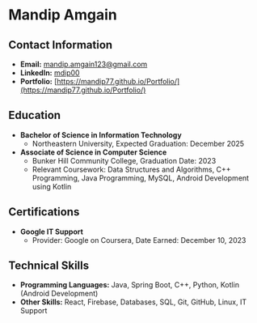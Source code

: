 # Mandip Amgain

## Contact Information
- **Email:** mandip.amgain123@gmail.com
- **LinkedIn:** [mdip00](https://www.linkedin.com/in/mdip00/)
- **Portfolio:** [https://mandip77.github.io/Portfolio/](https://mandip77.github.io/Portfolio/)

## Education
- **Bachelor of Science in Information Technology**
  - Northeastern University, Expected Graduation: December 2025
- **Associate of Science in Computer Science**
  - Bunker Hill Community College, Graduation Date: 2023
  - Relevant Coursework: Data Structures and Algorithms, C++ Programming, Java Programming, MySQL, Android Development using Kotlin

## Certifications
- **Google IT Support**
  - Provider: Google on Coursera, Date Earned: December 10, 2023

## Technical Skills
- **Programming Languages:** Java, Spring Boot, C++, Python, Kotlin (Android Development)
- **Other Skills:** React, Firebase, Databases, SQL, Git, GitHub, Linux, IT Support

